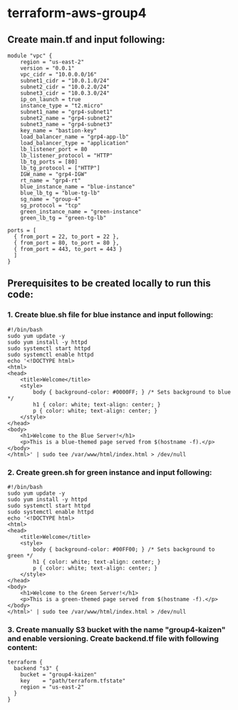 # terraform-aws-group4
##  Create main.tf and input following:
```hcl
module "vpc" {
    region = "us-east-2"
    version = "0.0.1"
    vpc_cidr = "10.0.0.0/16"
    subnet1_cidr = "10.0.1.0/24"
    subnet2_cidr = "10.0.2.0/24"
    subnet3_cidr = "10.0.3.0/24"
    ip_on_launch = true
    instance_type = "t2.micro"
    subnet1_name = "grp4-subnet1"
    subnet2_name = "grp4-subnet2"
    subnet3_name = "grp4-subnet3"
    key_name = "bastion-key"
    load_balancer_name = "grp4-app-lb"
    load_balancer_type = "application"
    lb_listener_port = 80
    lb_listener_protocol = "HTTP"
    lb_tg_ports = [80]
    lb_tg_protocol = ["HTTP"]
    IGW_name = "grp4-IGW"
    rt_name = "grp4-rt"
    blue_instance_name = "blue-instance"
    blue_lb_tg = "blue-tg-lb"
    sg_name = "group-4"
    sg_protocol = "tcp"
    green_instance_name = "green-instance"
    green_lb_tg = "green-tg-lb"

ports = [
  { from_port = 22, to_port = 22 },
  { from_port = 80, to_port = 80 },
  { from_port = 443, to_port = 443 }               
  ]
}
```

## Prerequisites to be created locally to run this code:
### 1. Create blue.sh file for blue instance and input following:
```hcl
#!/bin/bash
sudo yum update -y
sudo yum install -y httpd
sudo systemctl start httpd
sudo systemctl enable httpd
echo '<!DOCTYPE html>
<html>
<head>
    <title>Welcome</title>
    <style>
        body { background-color: #0000FF; } /* Sets background to blue */
        h1 { color: white; text-align: center; }
        p { color: white; text-align: center; }
    </style>
</head>
<body>
    <h1>Welcome to the Blue Server!</h1>
    <p>This is a blue-themed page served from $(hostname -f).</p>
</body>
</html>' | sudo tee /var/www/html/index.html > /dev/null
```
### 2. Create green.sh for green instance and input following:
```hcl
#!/bin/bash
sudo yum update -y
sudo yum install -y httpd
sudo systemctl start httpd
sudo systemctl enable httpd
echo '<!DOCTYPE html>
<html>
<head>
    <title>Welcome</title>
    <style>
        body { background-color: #00FF00; } /* Sets background to green */
        h1 { color: white; text-align: center; }
        p { color: white; text-align: center; }
    </style>
</head>
<body>
    <h1>Welcome to the Green Server!</h1>
    <p>This is a green-themed page served from $(hostname -f).</p>
</body>
</html>' | sudo tee /var/www/html/index.html > /dev/null
```
### 3. Create manually S3 bucket with the name "group4-kaizen" and enable versioning. Create backend.tf file with following content:
```hcl
terraform {
  backend "s3" {
    bucket = "group4-kaizen"
    key    = "path/terraform.tfstate"
    region = "us-east-2"
  }
}
```
